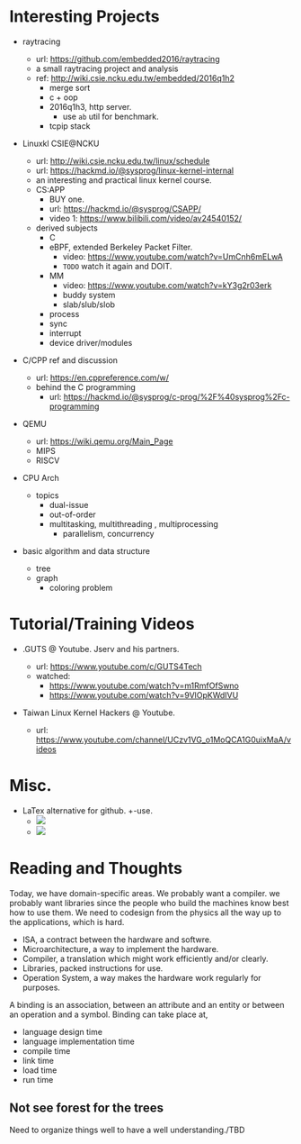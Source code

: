 # Interesting Projects

- raytracing
    - url: https://github.com/embedded2016/raytracing
    - a small raytracing project and analysis
    - ref: http://wiki.csie.ncku.edu.tw/embedded/2016q1h2
        - merge sort
        - c + oop
        - 2016q1h3, http server.
            - use `ab` util for benchmark.
        - tcpip stack

- Linuxkl CSIE@NCKU
    - url: http://wiki.csie.ncku.edu.tw/linux/schedule
    - url: https://hackmd.io/@sysprog/linux-kernel-internal
    - an interesting and practical linux kernel course.
    - CS:APP
        - BUY one.
        - url: https://hackmd.io/@sysprog/CSAPP/
        - video 1: https://www.bilibili.com/video/av24540152/
    - derived subjects
        - C
        - eBPF, extended Berkeley Packet Filter.
            - video: https://www.youtube.com/watch?v=UmCnh6mELwA
            - `TODO` watch it again and DOIT.
         - MM
            - video: https://www.youtube.com/watch?v=kY3g2r03erk
            - buddy system
            - slab/slub/slob
         - process
         - sync
         - interrupt
         - device driver/modules

- C/CPP ref and discussion
    - url: https://en.cppreference.com/w/
    - behind the C programming
        - url: https://hackmd.io/@sysprog/c-prog/%2F%40sysprog%2Fc-programming

- QEMU
    - url: https://wiki.qemu.org/Main_Page
    - MIPS
    - RISCV

- CPU Arch
    - topics
        - dual-issue
        - out-of-order
        - multitasking, multithreading , multiprocessing
            - parallelism, concurrency
- basic algorithm and data structure
    - tree
    - graph
        - coloring problem

# Tutorial/Training Videos

- .GUTS @ Youtube. Jserv and his partners.
    - url: https://www.youtube.com/c/GUTS4Tech
    - watched:
        - https://www.youtube.com/watch?v=m1RmfOfSwno
        - https://www.youtube.com/watch?v=9VlOpKWdIVU

- Taiwan Linux Kernel Hackers @ Youtube.
    - url: https://www.youtube.com/channel/UCzv1VG_o1MoQCA1G0uixMaA/videos

# Misc.
- LaTex alternative for github. +-use.
    - <img src="https://render.githubusercontent.com/render/math?math=e^{i +\pi} =x+1">
    - <img src="https://render.githubusercontent.com/render/math?math=f(n)=n^5 %2B 4n^2 %2B 2">
    
# Reading and Thoughts

Today, we have domain-specific areas. We probably want a compiler. we probably want libraries since the people who build the machines know best how to use them. We need to codesign from the physics all the way up to the applications, which is hard.

- ISA, a contract between the hardware and softwre.
- Microarchitecture, a way to implement the hardware.
- Compiler, a translation which might work efficiently and/or clearly.
- Libraries, packed instructions for use.
- Operation System, a way makes the hardware work regularly for purposes.

A binding is an association, between an attribute and an entity or between an operation and a symbol. Binding can take place at,
- language design time
- language implementation time
- compile time
- link time
- load time
- run time

## Not see forest for the trees
Need to organize things well to have a well understanding./TBD

